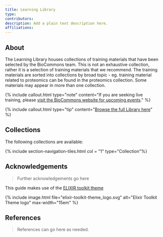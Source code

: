 ```yaml
---
title: Learning Library
type: 
contributors: 
description: Add a plain text description here.
affiliations: 
---
```


## About 

The Learning Library houses collections of training materials that have been selected by the BioCommons team. This is not an exhaustive collection, rather it is a selection of training materials that we recommend.
The training materials are sorted into collections by broad topic - eg. training material related to proteomics can be found in the proteomics collection. Some materials may appear in more than one collection.

{% include callout.html type="note" content="If you are seeking live training, please [visit the BioCommons website for upcoming events](https://www.biocommons.org.au/webinars-workshops)." %}

{% include callout.html type="tip" content="[Browse the full Library here](/resources)" %}
## Collections

The following collections are available:

{% include section-navigation-tiles.html col = "1" type="Collection"%}


## Acknowledgements

> Further acknowledgements go here

This guide makes use of the [ELIXIR toolkit theme](https://github.com/ELIXIR-Belgium/elixir-toolkit-theme)

{% include image.html file="elixir-toolkit-theme_logo.svg" alt="Elixir Toolkit Theme logo" max-width="15em" %}

## References

> References can go here as needed.
 
